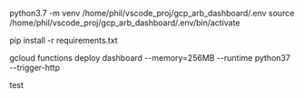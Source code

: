 python3.7 -m venv /home/phil/vscode_proj/gcp_arb_dashboard/.env
source /home/phil/vscode_proj/gcp_arb_dashboard/.env/bin/activate

pip install -r requirements.txt


gcloud functions deploy dashboard --memory=256MB --runtime python37 --trigger-http

test